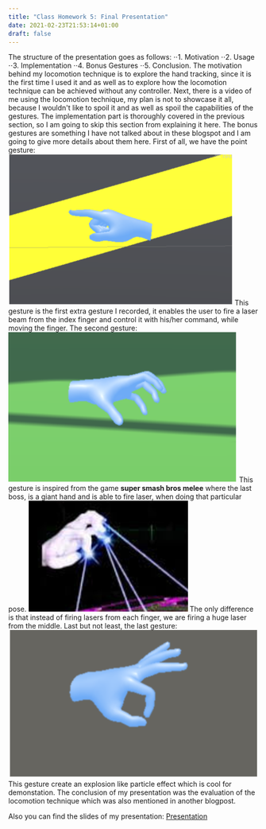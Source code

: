 ```yaml
---
title: "Class Homework 5: Final Presentation"
date: 2021-02-23T21:53:14+01:00
draft: false
---
```


The structure of the presentation goes as follows: ⋅⋅1. Motivation ⋅⋅2. Usage ⋅⋅3. Implementation ⋅⋅4. Bonus Gestures ⋅⋅5. Conclusion.
The motivation behind my locomotion technique is to explore the hand tracking, since it is the first time I used it and as well as to explore how the locomotion technique can be achieved without any controller.
Next, there is a video of me using the locomotion technique, my plan is not to showcase it all, because I wouldn't like to spoil it and as well as spoil the capabilities of the gestures.
The implementation part is thoroughly covered in the previous section, so I am going to skip this section from explaining it here. The bonus gestures are something I have not talked about in these blogspot and I am going to give more details about them here.
First of all, we have the point gesture:
![alt text](https://raw.githubusercontent.com/petrosKon/Kontrazis/master/static/images/Point%20Gesture.PNG)
This gesture is the first extra gesture I recorded, it enables the user to fire a laser beam from the index finger and control it with his/her command, while moving the finger.
The second gesture:
![alt text](https://raw.githubusercontent.com/petrosKon/Kontrazis/master/static/images/Open%20Hand%20Gesture.PNG)
This gesture is inspired from the game **super smash bros melee** where the last boss, is a giant hand and is able to fire laser, when doing that particular pose.
![alt text](https://raw.githubusercontent.com/petrosKon/Kontrazis/master/static/images/Hand%20Super%20Smash%20Bros.PNG)
The only difference is that instead of firing lasers from each finger, we are firing a huge laser from the middle.
Last but not least, the last gesture:
![alt text](https://raw.githubusercontent.com/petrosKon/Kontrazis/master/static/images/Explosion%20Gesture.PNG)
This gesture create an explosion like particle effect which is cool for demonstation.
The conclusion of my presentation was the evaluation of the locomotion technique which was also mentioned in another blogpost.

Also you can find the slides of my presentation: [Presentation](https://docs.google.com/presentation/d/1YQ65VyhB65odY4cq7HV8ht6whkxT4eplRuuw39FOiBY/edit?usp=sharing)